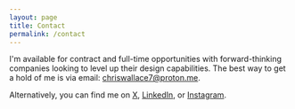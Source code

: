 ```yaml
---
layout: page
title: Contact
permalink: /contact
---
```


<p class="fade-in-element md:text-[1.2rem]">I'm available for contract and full-time opportunities with forward-thinking companies looking to level up their design capabilities. The best way to get a hold of me is via email: <a href="mailto:chriswallace7@proton.me">chriswallace7@proton.me</a>.</p>

<p class="fade-in-element md:text-[1.2rem]">Alternatively, you can find me on <a href="https://twitter.com/chriswallace">X</a>, <a href="https://linkedin.com/in/chriswallace2">LinkedIn</a>, or <a href="https://instagram.com/chriswallace7">Instagram</a>.</p>